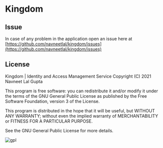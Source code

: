 # Kingdom

## Issue

In case of any problem in the application open an issue here at [https://github.com/navneetlal/kingdom/issues](https://github.com/navneetlal/kingdom/issues)

## License

Kingdom | Identity and Access Management Service
Copyright (C) 2021  Navneet Lal Gupta

This program is free software: you can redistribute it and/or modify it under the terms of the GNU General Public License as published by the Free Software Foundation, version 3 of the License.

This program is distributed in the hope that it will be useful, but WITHOUT ANY WARRANTY; without even the implied warranty of MERCHANTABILITY or FITNESS FOR A PARTICULAR PURPOSE.

See the GNU General Public License for more details.

![gpl](https://www.gnu.org/graphics/gplv3-with-text-84x42.png)